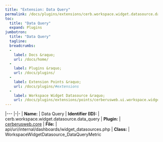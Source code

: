 ```yaml
---
title: "Extension: Data Query"
permalink: /docs/plugins/extensions/cerb.workspace.widget.datasource.data_query/
toc:
  title: "Data Query"
  expand: Plugins
jumbotron:
  title: "Data Query"
  tagline: 
  breadcrumbs:
  -
    label: Docs &raquo;
    url: /docs/home/
  -
    label: Plugins &raquo;
    url: /docs/plugins/
  -
    label: Extension Points &raquo;
    url: /docs/plugins/#extensions
  -
    label: Workspace Widget Datasource &raquo;
    url: /docs/plugins/extensions/points/cerberusweb.ui.workspace.widget.datasource/
---
```


|---
|-|-
| **Name:** | Data Query
| **Identifier (ID):** | cerb.workspace.widget.datasource.data_query
| **Plugin:** | [cerberusweb.core](/docs/plugins/cerberusweb.core/)
| **File:** | api/uri/internal/dashboards/widget_datasources.php
| **Class:** | WorkspaceWidgetDatasource_DataQueryMetric

